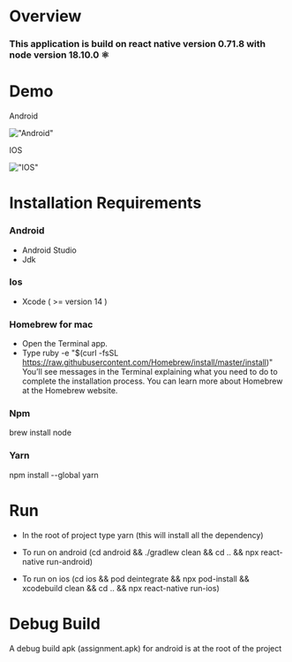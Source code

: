 # Overview

### This application is build on react native version 0.71.8 with node version 18.10.0 ⚛️

# Demo

Android

!["Android"](https://media.giphy.com/media/v1.Y2lkPTc5MGI3NjExZTM1OGZkYTU2YThmYWUyMzMxY2FhOGNkM2FmZTE5YTU0YWQ2NjI0NSZlcD12MV9pbnRlcm5hbF9naWZzX2dpZklkJmN0PWc/00AgUF7IV0ZahNL4AW/giphy-downsized-large.gif)

IOS

!["IOS"](https://media.giphy.com/media/v1.Y2lkPTc5MGI3NjExYTM1NzU0ODMxYTU3NGExZGZmY2M3YTk5M2UxN2JhYjNhODU3OTQxZSZlcD12MV9pbnRlcm5hbF9naWZzX2dpZklkJmN0PWc/JmmcCfRPVVGi8V6ZjM/giphy-downsized-large.gifhttps://media.giphy.com/media/v1.Y2lkPTc5MGI3NjExYTM1NzU0ODMxYTU3NGExZGZmY2M3YTk5M2UxN2JhYjNhODU3OTQxZSZlcD12MV9pbnRlcm5hbF9naWZzX2dpZklkJmN0PWc/JmmcCfRPVVGi8V6ZjM/giphy-downsized-large.gif)

# Installation Requirements

### Android

- Android Studio
- Jdk

### Ios

- Xcode ( >= version 14 )

### Homebrew for mac

- Open the Terminal app.
- Type ruby -e "\$(curl -fsSL https://raw.githubusercontent.com/Homebrew/install/master/install)" You’ll see messages in the Terminal explaining what you need to do to complete the installation process. You can learn more about Homebrew at the Homebrew website.

### Npm

brew install node

### Yarn

npm install --global yarn

# Run

- In the root of project type yarn (this will install all the dependency)

- To run on android (cd android && ./gradlew clean && cd .. && npx react-native run-android)

- To run on ios (cd ios && pod deintegrate && npx pod-install && xcodebuild clean && cd .. && npx react-native run-ios)

# Debug Build

A debug build apk (assignment.apk) for android is at the root of the project
